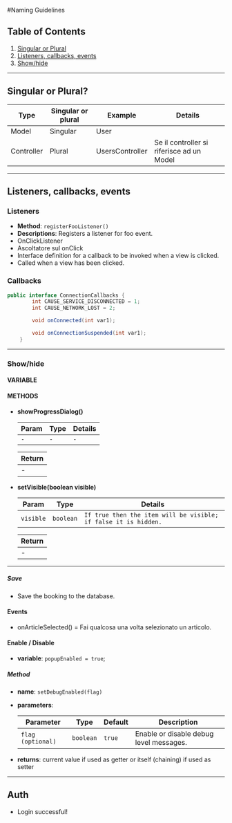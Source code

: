 #Naming Guidelines

## Table of Contents

  1. [Singular or Plural](#singular-or-plural)
  1. [Listeners, callbacks, events](#listeners-callbacks-events)
  1. [Show/hide]()
  

---
## Singular or Plural?

| Type | Singular or plural | Example | Details |
| --------- | ---- | ------- | ------- |
| Model | Singular | User | |
| Controller | Plural | UsersController | Se il controller si riferisce ad un Model |

---

## Listeners, callbacks, events
### Listeners
* **Method**: `registerFooListener()`
* **Descriptions**: Registers a listener for foo event.
* OnClickListener
* Ascoltatore sul onClick
* Interface definition for a callback to be invoked when a view is clicked.
* Called when a view has been clicked.


### Callbacks
``` java
public interface ConnectionCallbacks {
        int CAUSE_SERVICE_DISCONNECTED = 1;
        int CAUSE_NETWORK_LOST = 2;

        void onConnected(int var1);

        void onConnectionSuspended(int var1);
    }
```


---

### Show/hide
#### VARIABLE

#### METHODS
* **showProgressDialog()**

  | Param | Type | Details |
  | --------- | ---- | ------- |
  | `-` | `-` | `-` |


  | Return |
  | ------ |
  |-|

* **setVisible(boolean visible)**

  | Param | Type | Details |
  | --------- | ---- | ------- |
  | `visible` | `boolean` | `If true then the item will be visible; if false it is hidden.` |


  | Return |
  | ------ |
  |-|
  
---

##### Save
* Save the booking to the database. 

#### Events
* onArticleSelected() = Fai qualcosa una volta selezionato un articolo.

#### Enable / Disable
* **variable**: `popupEnabled = true`;

##### Method
* **name**: `setDebugEnabled(flag)`
* **parameters**:

  | Parameter | Type | Default | Description |
  | --------- | ---- | ------- | ----------- |
  | `flag (optional)` | `boolean` | `true` | Enable or disable debug level messages. |

* **returns**: current value if used as getter or itself (chaining) if used as setter

--- 

## Auth
* Login successful!
